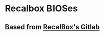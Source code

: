 # Recalbox BIOSes

## Based from [RecalBox's Gitlab](https://gitlab.com/recalbox/recalbox/-/tree/master/board/recalbox/fsoverlay/recalbox/share_init/bios)
